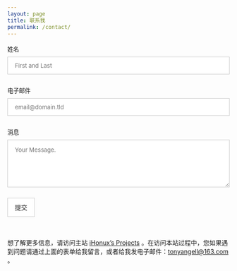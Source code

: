 ```yaml
---
layout: page
title: 联系我
permalink: /contact/
---
```


<form id="fs-frm" name="simple-contact-form" accept-charset="utf-8" action="https://formspree.io/f/xvonbrqw" method="post">
  <fieldset id="fs-frm-inputs">
    <label for="full-name">姓名</label>
    <input type="text" name="name" id="full-name" placeholder="First and Last" required="">
    <label for="email-address">电子邮件</label>
    <input type="email" name="_replyto" id="email-address" placeholder="email@domain.tld" required="">
    <label for="message">消息</label>
    <textarea rows="5" name="message" id="message" placeholder="Your Message." required=""></textarea>
    <input type="hidden" name="_subject" id="email-subject" value="来自 iHonux's Time Machine 的反馈">
  </fieldset>
  <input type="submit" value="提交">
</form>

<p>　</p>
<div class="jumbotron">
  <p>想了解更多信息，请访问主站 <a href="https://www.ihonux.com" target="_blank">iHonux’s Projects</a> 。在访问本站过程中，您如果遇到问题请通过上面的表单给我留言，或者给我发电子邮件：<a href="mailto:tonyangell@163.com">tonyangell@163.com</a> 。</p>
</div>

<style>/* reset */
#fs-frm input,
#fs-frm select,
#fs-frm textarea,
#fs-frm fieldset,
#fs-frm optgroup,
#fs-frm label,
#fs-frm #card-element:disabled {
  font-family: inherit;
  font-size: 100%;
  color: inherit;
  border: none;
  border-radius: 0;
  display: block;
  width: 100%;
  padding: 0;
  margin: 0;
  -webkit-appearance: none;
  -moz-appearance: none;
}
#fs-frm label,
#fs-frm legend,
#fs-frm ::placeholder {
  font-size: .825rem;
  margin-bottom: .5rem;
  padding-top: .2rem;
  display: flex;
  align-items: baseline;
}

/* border, padding, margin, width */
#fs-frm input,
#fs-frm select,
#fs-frm textarea,
#fs-frm #card-element {
  border: 1px solid rgba(0,0,0,0.2);
  background-color: rgba(255,255,255,0.9);
  padding: .75em 1rem;
  margin-bottom: 1.5rem;
}
#fs-frm input:focus,
#fs-frm select:focus,
#fs-frm textarea:focus {
  background-color: white;
  outline-style: solid;
  outline-width: thin;
  outline-color: gray;
  outline-offset: -1px;
}
#fs-frm [type="text"],
#fs-frm [type="email"] {
  width: 100%;
}
#fs-frm [type="button"],
#fs-frm [type="submit"],
#fs-frm [type="reset"] {
  width: auto;
  cursor: pointer;
  -webkit-appearance: button;
  -moz-appearance: button;
  appearance: button;
}
#fs-frm [type="button"]:focus,
#fs-frm [type="submit"]:focus,
#fs-frm [type="reset"]:focus {
  outline: none;
}
#fs-frm [type="submit"],
#fs-frm [type="reset"] {
  margin-bottom: 0;
}
#fs-frm select {
  text-transform: none;
}

#fs-frm [type="checkbox"] {
  -webkit-appearance: checkbox;
  -moz-appearance: checkbox;
  appearance: checkbox;
  display: inline-block;
  width: auto;
  margin: 0 .5em 0 0 !important;
}

#fs-frm [type="radio"] {
  -webkit-appearance: radio;
  -moz-appearance: radio;
  appearance: radio;
}

/* address, locale */
#fs-frm fieldset.locale input[name="city"],
#fs-frm fieldset.locale select[name="state"],
#fs-frm fieldset.locale input[name="postal-code"] {
  display: inline;
}
#fs-frm fieldset.locale input[name="city"] {
  width: 52%;
}
#fs-frm fieldset.locale select[name="state"],
#fs-frm fieldset.locale input[name="postal-code"] {
  width: 20%;
}
#fs-frm fieldset.locale input[name="city"],
#fs-frm fieldset.locale select[name="state"] {
  margin-right: 3%;
}
</style>


